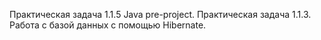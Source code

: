 Практическая задача 1.1.5 Java pre-project. Практическая задача 1.1.3. Работа с базой данных c помощью Hibernate.
